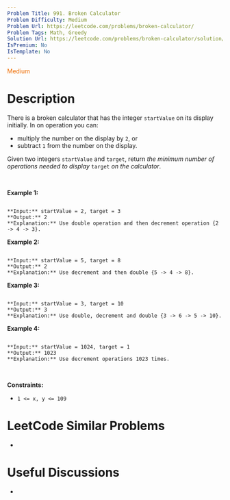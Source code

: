```yaml
---
Problem Title: 991. Broken Calculator
Problem Difficulty: Medium
Problem Url: https://leetcode.com/problems/broken-calculator/
Problem Tags: Math, Greedy
Solution Url: https://leetcode.com/problems/broken-calculator/solution/
IsPremium: No
IsTemplate: No
---
```


<span style="color: rgb(239, 108, 0);">Medium</span>

# Description

There is a broken calculator that has the integer `startValue` on its display initially. In on operation you can:


* multiply the number on the display by `2`, or
* subtract `1` from the number on the display.


Given two integers `startValue` and `target`, return *the minimum number of operations needed to display* `target` *on the calculator*.


 


**Example 1:**



```

**Input:** startValue = 2, target = 3
**Output:** 2
**Explanation:** Use double operation and then decrement operation {2 -> 4 -> 3}.

```

**Example 2:**



```

**Input:** startValue = 5, target = 8
**Output:** 2
**Explanation:** Use decrement and then double {5 -> 4 -> 8}.

```

**Example 3:**



```

**Input:** startValue = 3, target = 10
**Output:** 3
**Explanation:** Use double, decrement and double {3 -> 6 -> 5 -> 10}.

```

**Example 4:**



```

**Input:** startValue = 1024, target = 1
**Output:** 1023
**Explanation:** Use decrement operations 1023 times.

```

 


**Constraints:**


* `1 <= x, y <= 109`




# LeetCode Similar Problems

- []()

# Useful Discussions

- []()
